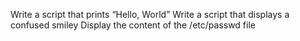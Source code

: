 Write a script that prints “Hello, World”
Write a script that displays a confused smiley
Display the content of the /etc/passwd file
